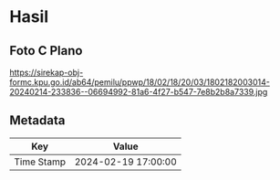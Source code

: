 # Hasil

## Foto C Plano

https://sirekap-obj-formc.kpu.go.id/ab64/pemilu/ppwp/18/02/18/20/03/1802182003014-20240214-233836--06694992-81a6-4f27-b547-7e8b2b8a7339.jpg


## Metadata

| Key        | Value               |
| ---------- | ------------------- |
| Time Stamp | 2024-02-19 17:00:00 |



